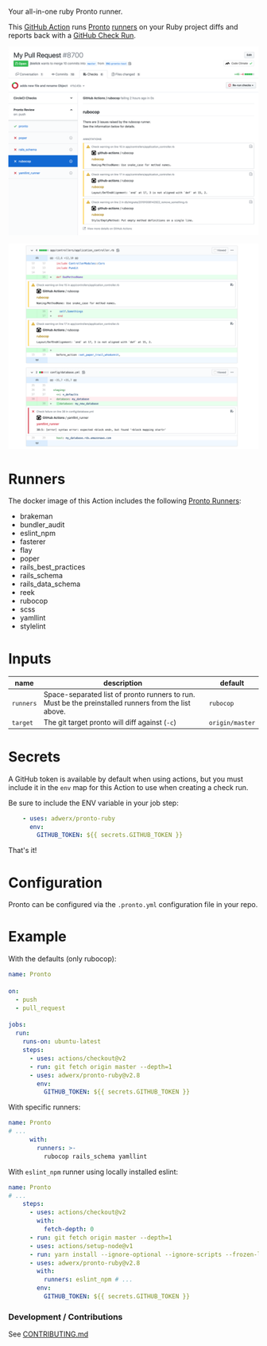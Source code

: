 Your all-in-one ruby Pronto runner.

This [GitHub Action](https://github.com/features/actions) runs [Pronto](https://github.com/prontolabs/pronto) [runners](https://github.com/prontolabs/pronto#runners) on your Ruby project diffs and reports back with a [GitHub Check Run](https://developer.github.com/apps/quickstart-guides/creating-ci-tests-with-the-checks-api/).

![check runs](static/checkrun.png)

![annotations](static/annotations.png)

# Runners

The docker image of this Action includes the following [Pronto Runners](https://github.com/prontolabs/pronto#runners):

- brakeman
- bundler_audit
- eslint_npm
- fasterer
- flay
- poper
- rails_best_practices
- rails_schema
- rails_data_schema
- reek
- rubocop
- scss
- yamllint
- stylelint

# Inputs

| name | description | default |
| --- | --- | --- |
| `runners` | Space-separated list of pronto runners to run. Must be the preinstalled runners from the list above. | `rubocop` |
| `target` | The git target pronto will diff against (`-c`) | `origin/master` |

# Secrets

A GitHub token is available by default when using actions, but you must include it in the `env` map for this Action to use when creating a check run.

Be sure to include the ENV variable in your job step:

```yaml
    - uses: adwerx/pronto-ruby
      env:
        GITHUB_TOKEN: ${{ secrets.GITHUB_TOKEN }}
```

That's it!

# Configuration

Pronto can be configured via the `.pronto.yml` configuration file in your repo.

# Example

With the defaults (only rubocop):

```yaml
name: Pronto

on:
  - push
  - pull_request

jobs:
  run:
    runs-on: ubuntu-latest
    steps:
      - uses: actions/checkout@v2
      - run: git fetch origin master --depth=1
      - uses: adwerx/pronto-ruby@v2.8
        env:
          GITHUB_TOKEN: ${{ secrets.GITHUB_TOKEN }}
```

With specific runners:

```yaml
name: Pronto
# ...
      with:
        runners: >-
          rubocop rails_schema yamllint
```

With `eslint_npm` runner using locally installed eslint:

```yaml
name: Pronto
# ...
    steps:
      - uses: actions/checkout@v2
        with:
          fetch-depth: 0
      - run: git fetch origin master --depth=1
      - uses: actions/setup-node@v1
      - run: yarn install --ignore-optional --ignore-scripts --frozen-lockfile --non-interactive
      - uses: adwerx/pronto-ruby@v2.8
        with:
          runners: eslint_npm # ...
        env:
          GITHUB_TOKEN: ${{ secrets.GITHUB_TOKEN }}
```

### Development / Contributions

See [CONTRIBUTING.md](./CONTRIBUTING.md)
